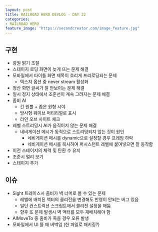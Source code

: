 ```yaml
---
layout: post
title: RAILROAD HERO DEVLOG - DAY 22
categories:
- RAILROAD HERO
feature_image: "https://secondcreator.com/image_feature.jpg"
---
```


## 구현
- 광원 밝기 조절
- 스테이지 로딩 화면이 늦게 뜨는 문제 해결
- 모바일에서 타이틀 화면 제목이 흐리게 프리로딩되는 문제
  - 텍스처 옵션 중 never stream 활성화
- 정산 화면 글씨가 잘 안보이는 문제 해결
- 일시 정지 상태에서 조준선이 계속 그려지는 문제 해결
- 좀비 AI
  - 긴 원뿔 + 좁은 원형 시야
  - 방사형 웨이브 머티리얼로 표시
  - 라인 오브 사이트 체크
- 레벨 스트리밍시 AI가 움직이지 않는 문제 해결
  - 네비게이션 메시가 동적으로 스트리밍되지 않는 것이 원인
    - 네비게이션 메시를 dynamic으로 설정할 경우 프레임 하락
    - 네비게이션 메시를 복사하여 퍼시스턴트 레벨에 붙여넣으면 잘 동작함
- 이전 스테이지의 체력 및 탄환 수 유지
- 조준시 멀리 보기
- 스테이지 추가

## 이슈
- Sight 트레이스시 좀비가 벽 너머로 볼 수 있는 문제
  - 레벨에 배치된 액터의 콜리전을 변경해도 반영이 안되는 버그 있음
  - 일단 컨스트럭션 스크립트에서 콜리전 설정을 해둠
  - 향후 또 문제 발생시 벽 액터를 모두 재배치해야 함
- AIMoveTo 중 좀비가 죽을 경우 오류 발생
- 모바일에서 UI 뜰 때 버벅임 (한 파일로 패키징?)
